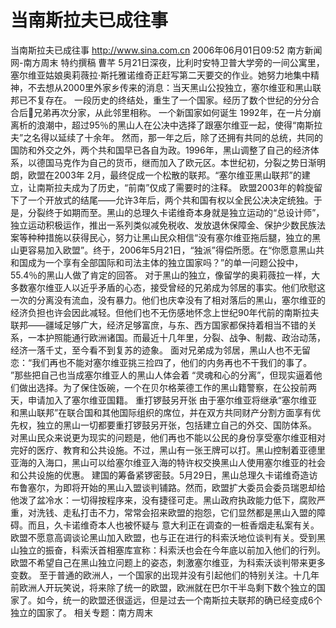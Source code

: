 # 当南斯拉夫已成往事

当南斯拉夫已成往事
http://www.sina.com.cn 2006年06月01日09:52 南方新闻网-南方周末
特约撰稿 曹芊
5月21日深夜，比利时安特卫普大学旁的一间公寓里，塞尔维亚姑娘奥莉薇拉·斯托雅诺维奇正赶写第二天要交的作业。她努力地集中精神，不去想从2000里外家乡传来的消息：当天黑山公投独立，塞尔维亚和黑山联邦已不复存在。
一段历史的终结处，重生了一个国家。经历了数个世纪的分分合合后兄弟再次分家，从此邻里相称。
一个新国家如何诞生
1992年，在一片分崩离析的浪潮中，超过95％的黑山人在公决中选择了跟塞尔维亚一起，使得“南斯拉夫”之名得以延续了十余年。
然而，那一年之后，除了还拥有共同的总统，共同的国防和外交之外，两个共和国早已各自为政。1996年，黑山调整了自己的经济体系，以德国马克作为自己的货币，继而加入了欧元区。本世纪初，分裂之势日渐明朗，欧盟在2003年 2月，最终促成一个松散的联邦。“塞尔维亚黑山联邦”的建立，让南斯拉夫成为了历史，“前南”仅成了需要时的注释。
欧盟2003年的斡旋留下了一个开放式的结尾——允许3年后，两个共和国有权以全民公决决定统独。于是，分裂终于如期而至。黑山的总理久卡诺维奇本身就是独立运动的“总设计师”，独立运动积极运作，推出一系列类似减免税收、发放退休保障金、保护少数民族法案等种种措施以获得民心，努力让黑山民众相信“没有塞尔维亚拖后腿，独立的黑山更容易加入欧盟”。终于，2006年5月21日，“独派”得偿所愿。在“你愿意黑山共和国成为一个享有全部国际和司法主体的独立国家吗？”的单一问题公投中，55.4％的黑山人做了肯定的回答。
对于黑山的独立，像留学的奥莉薇拉一样，大多数塞尔维亚人以近乎矛盾的心态，接受曾经的兄弟成为邻居的事实。他们欣慰这一次的分离没有流血，没有暴力。他们也庆幸没有了相对落后的黑山，塞尔维亚的经济负担也许会因此减轻。但他们也不无伤感地怀念上世纪90年代前的南斯拉夫联邦——疆域足够广大，经济足够富庶，与东、西方国家都保持着相当不错的关系，一本护照能通行欧洲诸国。而最近十几年里，分裂、战争、制裁、政治动荡，经济一落千丈，至今看不到复苏的迹象。
面对兄弟成为邻居，黑山人也不无留恋：“我们再也不能对塞尔维亚挑三捡四了，他们的内务再也不干我们的事了。 ”那些把自己也当成塞尔维亚人的黑山人体会着 “灵魂和心的分离”，但现实逼着他们做出选择。为了保住饭碗，一个在贝尔格莱德工作的黑山籍警察，在公投前两天，申请加入了塞尔维亚国籍。
重打锣鼓另开张
由于塞尔维亚将继承“塞尔维亚和黑山联邦”在联合国和其他国际组织的席位，并在双方共同财产分割方面享有优先权，独立的黑山一切都要重打锣鼓另开张，包括建立自己的外交、国防体系。
对黑山民众来说更为现实的问题是，他们再也不能以公民的身份享受塞尔维亚相对完好的医疗、教育和公共设施。不过，黑山有一张王牌可以打。黑山控制着亚德里亚海的入海口，黑山可以给塞尔维亚入海的特许权交换黑山人使用塞尔维亚的社会和公共设施的优惠。
建国的筹备紧锣密鼓。5月29日，黑山总理久卡诺维奇造访布鲁塞尔，为即将开始的黑山入盟谈判铺路。然而，欧盟扩大委员会委员瑞恩却给他泼了盆冷水：一切得按程序来，没有捷径可走。黑山政府执政能力低下，腐败严重，对洗钱、走私打击不力，常常会招来欧盟的抱怨，它们显然都是黑山入盟的障碍。而且，久卡诺维奇本人也被怀疑与
意大利正在调查的一桩香烟走私案有关。
欧盟不愿意高调谈论黑山加入欧盟，也与正在进行的科索沃地位谈判有关。受到黑山独立的振奋，科索沃首相塞库宣称：科索沃也会在今年底以前加入他们的行列。
欧盟不希望自己在黑山独立问题上的姿态，刺激塞尔维亚，为科索沃谈判带来更多变数。
至于普通的欧洲人，一个国家的出现并没有引起他们的特别关注。十几年前欧洲人开玩笑说，将来除了统一的欧盟，欧洲就在巴尔干半岛剩下数个独立的国家了。如今，统一的欧盟还很遥远，但是过去一个南斯拉夫联邦的确已经变成6个独立的国家了。
相关专题：南方周末 

